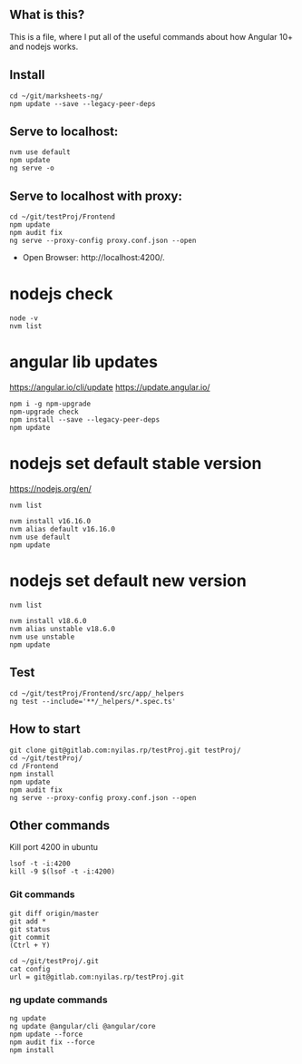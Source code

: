 ## What is this?
This is a file, where I put all of the useful commands about how Angular 10+ and nodejs works.

## Install
``` 
cd ~/git/marksheets-ng/
npm update --save --legacy-peer-deps
``` 

## Serve to localhost:
```
nvm use default 
npm update
ng serve -o
``` 

## Serve to localhost with proxy:
``` 
cd ~/git/testProj/Frontend
npm update
npm audit fix
ng serve --proxy-config proxy.conf.json --open
```
- Open Browser: http://localhost:4200/.

# nodejs check
``` 
node -v
nvm list
```

# angular lib updates
https://angular.io/cli/update
https://update.angular.io/ 
``` 
npm i -g npm-upgrade
npm-upgrade check
npm install --save --legacy-peer-deps
npm update
``` 

# nodejs set default stable version 
https://nodejs.org/en/ 
```
nvm list

nvm install v16.16.0
nvm alias default v16.16.0
nvm use default
npm update
``` 

# nodejs set default new version 
```
nvm list

nvm install v18.6.0
nvm alias unstable v18.6.0
nvm use unstable
npm update
```

## Test
``` 
cd ~/git/testProj/Frontend/src/app/_helpers
ng test --include='**/_helpers/*.spec.ts'
```


## How to start
``` 
git clone git@gitlab.com:nyilas.rp/testProj.git testProj/
cd ~/git/testProj/
cd /Frontend
npm install
npm update
npm audit fix
ng serve --proxy-config proxy.conf.json --open
``` 

## Other commands

Kill port 4200 in ubuntu
``` 
lsof -t -i:4200
kill -9 $(lsof -t -i:4200)
```
### Git commands
```
git diff origin/master 
git add *
git status
git commit
(Ctrl + Y)
```

``` 
cd ~/git/testProj/.git
cat config
url = git@gitlab.com:nyilas.rp/testProj.git
``` 

### ng update commands
```
ng update
ng update @angular/cli @angular/core
npm update --force
npm audit fix --force
npm install
``` 